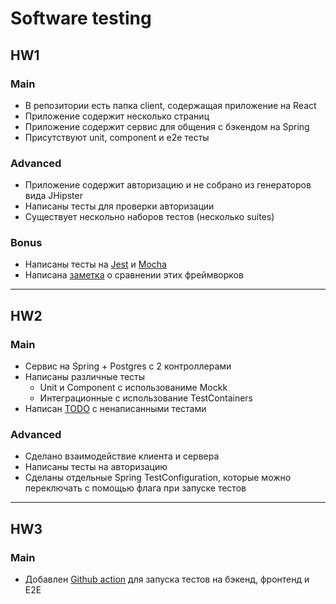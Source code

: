 # Software testing

## HW1

### Main

* В репозитории есть папка client, содержащая приложение на React
* Приложение содержит несколько страниц
* Приложение содержит сервис для общения с бэкендом на Spring
* Присутствуют unit, component и e2e тесты

### Advanced
* Приложение содержит авторизацию и не собрано из генераторов вида JHipster
* Написаны тесты для проверки авторизации
* Существует нескольно наборов тестов (несколько suites)

### Bonus
* Написаны тесты на [Jest](client/src/components/utils/Utils.jest.test.js)
  и [Mocha](client/src/components/utils/Utils.mocha.js)
* Написана [заметка](client/comparison.md) о сравнении этих фреймворков

---

## HW2

### Main
* Сервис на Spring + Postgres c 2 контроллерами
* Написаны различные тесты
    * Unit и Component с использованиме Mockk
    * Интеграционные с использование TestContainers
* Написан [TODO](server/TODO.md) с ненаписанными тестами

### Advanced
* Сделано взаимодействие клиента и сервера
* Написаны тесты на авторизацию
* Сделаны отдельные Spring TestConfiguration, которые можно переключать с помощью флага при запуске тестов
---

## HW3

### Main
* Добавлен [Github action](.github/workflows/tests.yml) для запуска тестов на бэкенд, фронтенд и E2E
